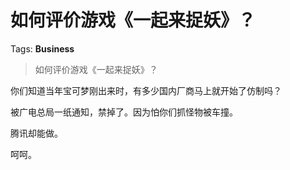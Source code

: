 # 如何评价游戏《一起来捉妖》？

Tags: **Business**

> 如何评价游戏《一起来捉妖》？

你们知道当年宝可梦刚出来时，有多少国内厂商马上就开始了仿制吗？

被广电总局一纸通知，禁掉了。因为怕你们抓怪物被车撞。

腾讯却能做。

呵呵。



